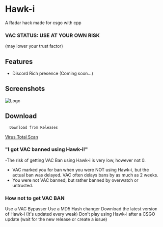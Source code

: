 # Hawk-i

A Radar hack made for csgo with cpp

### VAC STATUS: USE AT YOUR OWN RISK
(may lower your trust factor)

## Features

- Discord Rich presence (Coming soon...)

## Screenshots

![Logo](https://cdn.discordapp.com/attachments/926176591736889385/1116265352129683528/image.png)


## Download

```bash
  Download from Releases
```

[Virus Total Scan](https://www.virustotal.com/gui/file/e28b15aa5c96504f1070ef511bb18cae32f763c68217d518363b9fa3ec229d6a/detection)

### "I got VAC banned using Hawk-i!"

-The risk of getting VAC Ban using Hawk-i is very low, however not 0.
- VAC marked you for ban when you were NOT using Hawk-i, but the actual ban was delayed. VAC often delays bans by as much as 2 weeks.
- You were not VAC banned, but rather banned by overwatch or untrusted.

### How not to get VAC BAN

Use a VAC Bypasser
Use a MD5 Hash changer
Download the latest version of Hawk-i (It's updated every weak)
Don't play using Hawk-i after a CSGO update (wait for the new release or create a issue)
